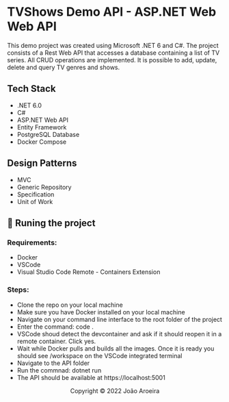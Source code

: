 # TVShows Demo API - ASP.NET Web Web API

This demo project was created using Microsoft .NET 6 and C#. The project consists of a Rest Web API that accesses a database containing a list of TV series. All CRUD operations are implemented. It is possible to add, update, delete and query TV genres and shows. 

## Tech Stack
- .NET 6.0
- C#
- ASP.NET Web API
- Entity Framework
- PostgreSQL Database
- Docker Compose

## Design Patterns
- MVC
- Generic Repository
- Specification
- Unit of Work

## 🔧 Runing the project

### Requirements:
- Docker
- VSCode
- Visual Studio Code Remote - Containers Extension

### Steps:

- Clone the repo on your local machine
- Make sure you have Docker installed on your local machine
- Navigate on your command line interface to the root folder of the project
- Enter the command: code .
- VSCode shoud detect the devcontainer and ask if it should reopen it in a remote container. Click yes.
- Wait while Docker pulls and builds all the images. Once it is ready you should see /workspace on the VSCode integrated terminal
- Navigate to the API folder
- Run the commnad: dotnet run
- The API should be available at https://localhost:5001

<p align="center">Copyright © 2022 João Aroeira</p>